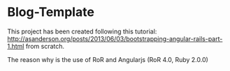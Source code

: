 Blog-Template
=============

This project has been created following this tutorial:
http://asanderson.org/posts/2013/06/03/bootstrapping-angular-rails-part-1.html
from scratch.

The reason why is the use of 
RoR and Angularjs
(RoR 4.0, Ruby 2.0.0)
